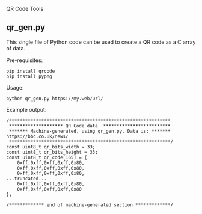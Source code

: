 QR Code Tools

## qr_gen.py
This single file of Python code can be used to create a QR code as a C array of data.

Pre-requisites:

    pip install qrcode
    pip install pypng

Usage:

    python qr_gen.py https://my.web/url/

Example output:

~~~
/************************************************************
 ******************** QR Code data  *************************
 ******* Machine-generated, using qr_gen.py. Data is: *******
https://bbc.co.uk/news/
 ************************************************************/
const uint8_t qr_bits_width = 33;
const uint8_t qr_bits_height = 33;
const uint8_t qr_code[165] = {
    0xff,0xff,0xff,0xff,0x80,
    0xff,0xff,0xff,0xff,0x80,
    0xff,0xff,0xff,0xff,0x80,
...truncated...
    0xff,0xff,0xff,0xff,0x80,
    0xff,0xff,0xff,0xff,0x80
};

/************* end of machine-generated section *************/
~~~
